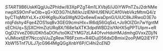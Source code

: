 $START$9B6UskKQgjUuZPhldw/83XpPZgT4m1LXVbj6/iJ0iYWPnTZsJ2drNMenwpXS9OmFwOIb+qG+XD3G7hUM/krJzlENHU9ENUCAf0VebVkzMtmQ4/zbyCTIqMbYxLX+zXHKg9juXiaSWgN2Qx6ewEwaDpnG/UiUC8kJlRwoD3E7ontqFdshy4Fqe4ZOS1sqBv3GEG9cmsHlx+IR6dj56Gq5xL+Jo9OIZGn7wYgntMsEChUq+SjSXCHmZizURq8X/168e1aXTK3dpdWBD2isYAHX5qPPTUlpm+eROgD2VveZ06UDKh5aDOfv/to0KiZYMG7zLA4OfvvHdoHMJdmhg0VxxZDj/NvIJMioxtjEtf7NccojVJuZgRew7R6Fzxm+R4lDuj056dxDBmixi2ooPjMQ2iEYF7XbW15Tnf7ULJ7jcG964MgQGgXnbY6P/Ci4hi2c$END$